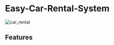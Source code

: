 # Easy-Car-Rental-System
![car_rental](https://github.com/rKaushalya/Easy-Car-Rental-System/assets/121780085/10f610ba-428e-458d-b610-56495b35b2a5)

## Features
